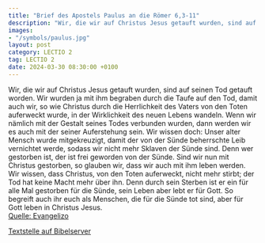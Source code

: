 ```yaml
---
title: "Brief des Apostels Paulus an die Römer 6,3-11"
description: "Wir, die wir auf Christus Jesus getauft wurden, sind auf seinen Tod getauft worden. Wir wurden ja mit ihm begraben durch die Taufe auf den Tod, damit auch wir, so wie Christus durch die Herrlichkeit des Vaters von den Toten auferweckt wurde, in der Wirklichkeit des neuen Lebens w...."
images:
- "/symbols/paulus.jpg"
layout: post
category: LECTIO 2
tag: LECTIO 2
date: 2024-03-30 08:30:00 +0100
---
```

Wir, die wir auf Christus Jesus getauft wurden, sind auf seinen Tod getauft worden.
Wir wurden ja mit ihm begraben durch die Taufe auf den Tod, damit auch wir, so wie Christus durch die Herrlichkeit des Vaters von den Toten auferweckt wurde, in der Wirklichkeit des neuen Lebens wandeln.<!--more-->
Wenn wir nämlich mit der Gestalt seines Todes verbunden wurden, dann werden wir es auch mit der seiner Auferstehung sein.
Wir wissen doch: Unser alter Mensch wurde mitgekreuzigt, damit der von der Sünde beherrschte Leib vernichtet werde, sodass wir nicht mehr Sklaven der Sünde sind.
Denn wer gestorben ist, der ist frei geworden von der Sünde.
Sind wir nun mit Christus gestorben, so glauben wir, dass wir auch mit ihm leben werden.
Wir wissen, dass Christus, von den Toten auferweckt, nicht mehr stirbt; der Tod hat keine Macht mehr über ihn.
Denn durch sein Sterben ist er ein für alle Mal gestorben für die Sünde, sein Leben aber lebt er für Gott.
So begreift auch ihr euch als Menschen, die für die Sünde tot sind, aber für Gott leben in Christus Jesus.<br>
[Quelle: Evangelizo](https://evangeliumtagfuertag.org/DE/gospel)

[Textstelle auf Bibelserver](https://www.bibleserver.com/EU/Römer6,3-11)
